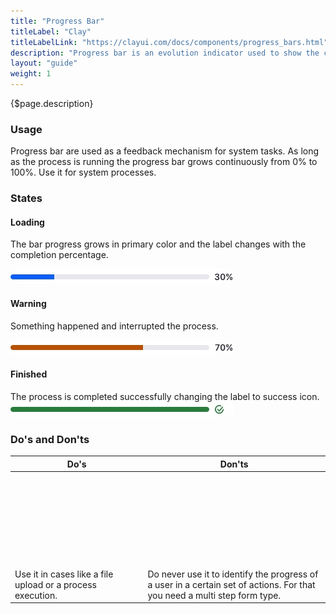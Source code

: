 ```yaml
---
title: "Progress Bar"
titleLabel: "Clay"
titleLabelLink: "https://clayui.com/docs/components/progress_bars.html"
description: "Progress bar is an evolution indicator used to show the completion percentage of a task."
layout: "guide"
weight: 1
---
```


<div class="page-description">{$page.description}</div>

### Usage

Progress bar are used as a feedback mechanism for system tasks. As long as the process is running the progress bar grows continuously from 0% to 100%. Use it for system processes.

### States

#### Loading
The bar progress grows in primary color and the label changes with the completion percentage.

![indeterminate progress bar](../../../images/ProgressBar30.jpg) 

#### Warning
Something happened and interrupted the process.

![indeterminate progress bar](../../../images/ProgressBar70.jpg) 

#### Finished
The process is completed successfully changing the label to success icon.
![indeterminate progress bar](../../../images/ProgressBar100.jpg) 

### Do's and Don'ts

<table>
    <thead>
        <tr>
            <th>Do's</th>
            <th>Don'ts</th>
        </tr>
    </thead>
    <tbody>
        <tr>
            <td>
                <div class="d-flex align-items-center">
                    <svg class="lexicon-icon lexicon-icon-check do mr-3"><use xlink:href="/vendor/lexicon/icons.svg#check"></use></svg>
                    <span>Use it in cases like a file upload or a process execution.</span>
                </div>
            </td>
            <td>
                <div class="d-flex align-items-center">
                    <svg class="lexicon-icon lexicon-icon-times dont mr-3"><use xlink:href="/vendor/lexicon/icons.svg#times"></use></svg>
                    <span>Do never use it to identify the progress of a user in a certain set of actions. For that you need a multi step form type.</span>
                </div>
            </td>
        </tr>
    </tbody>
</table>